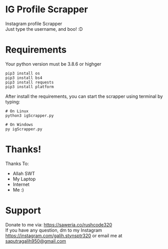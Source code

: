 # IG Profile Scrapper
Instagram profile Scrapper<br>
Just type the username, and boo! :D

# Requirements
Your python version must be 3.8.6 or highger
```
pip3 install os
pip3 install bs4
pip3 install requests
pip3 install platform
```
After install the requirements, you can start the scrapper using terminal by typing:
```
# On Linux
python3 igScrapper.py

# On Windows
py igScrapper.py
```

# Thanks!
Thanks To:
- Allah SWT
- My Laptop
- Internet
- Me :)

# Support
Donate to me via: https://saweria.co/rushcode320<br>
If you have any question, dm to my Instagram https://instagram.com/galih.stynsptr320 or email me at saputragalih950@gmail.com<br>
